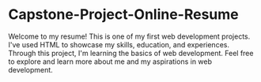 # Capstone-Project-Online-Resume
Welcome to my resume! This is one of my first web development projects. I've used HTML to showcase my skills, education, and experiences. Through this project, I'm learning the basics of web development. Feel free to explore and learn more about me and my aspirations in web development.

